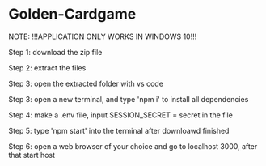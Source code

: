 # Golden-Cardgame
NOTE: !!!APPLICATION ONLY WORKS IN WINDOWS 10!!!

Step 1: download the zip file

Step 2: extract the files

Step 3: open the extracted folder with vs code

Step 3: open a new terminal, and type 'npm i' to install all dependencies

Step 4: make a .env file, input SESSION_SECRET = secret in the file

Step 5: type 'npm start' into the terminal after downloawd finished

Step 6: open a web browser of your choice and go to localhost 3000, after that start host
